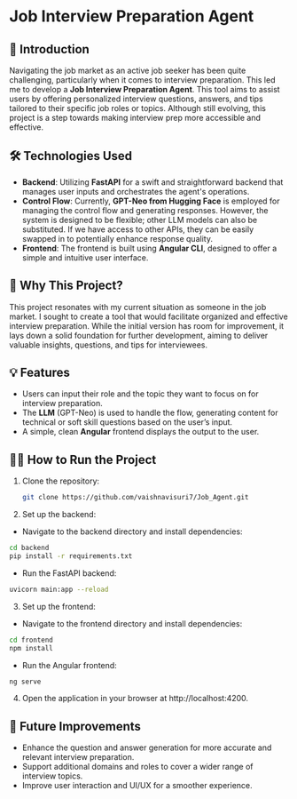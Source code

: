 # Job Interview Preparation Agent

## 🚀 Introduction
Navigating the job market as an active job seeker has been quite challenging, particularly when it comes to interview preparation. This led me to develop a **Job Interview Preparation Agent**. This tool aims to assist users by offering personalized interview questions, answers, and tips tailored to their specific job roles or topics. Although still evolving, this project is a step towards making interview prep more accessible and effective.

## 🛠️ Technologies Used
- **Backend**: Utilizing **FastAPI** for a swift and straightforward backend that manages user inputs and orchestrates the agent's operations.
- **Control Flow**: Currently, **GPT-Neo from Hugging Face** is employed for managing the control flow and generating responses. However, the system is designed to be flexible; other LLM models can also be substituted. If we have access to other APIs, they can be easily swapped in to potentially enhance response quality.
- **Frontend**: The frontend is built using **Angular CLI**, designed to offer a simple and intuitive user interface.

## 🌱 Why This Project?
This project resonates with my current situation as someone in the job market. I sought to create a tool that would facilitate organized and effective interview preparation. While the initial version has room for improvement, it lays down a solid foundation for further development, aiming to deliver valuable insights, questions, and tips for interviewees.

## 💡 Features
- Users can input their role and the topic they want to focus on for interview preparation.
- The **LLM** (GPT-Neo) is used to handle the flow, generating content for technical or soft skill questions based on the user’s input.
- A simple, clean **Angular** frontend displays the output to the user.

## 👨‍💻 How to Run the Project
1. Clone the repository:
   ```bash
   git clone https://github.com/vaishnavisuri7/Job_Agent.git
   ```
2. Set up the backend:

* Navigate to the backend directory and install dependencies:
```bash
cd backend
pip install -r requirements.txt
```

* Run the FastAPI backend:
```bash
uvicorn main:app --reload
```
3. Set up the frontend:

* Navigate to the frontend directory and install dependencies:
```bash
cd frontend
npm install
```
* Run the Angular frontend:
```bash
ng serve
```
4. Open the application in your browser at http://localhost:4200.

## 🔨 Future Improvements
- Enhance the question and answer generation for more accurate and relevant interview preparation.
- Support additional domains and roles to cover a wider range of interview topics.
- Improve user interaction and UI/UX for a smoother experience.


